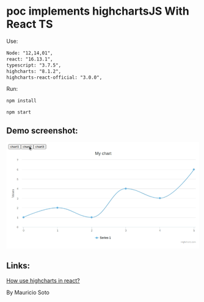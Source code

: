 # poc implements highchartsJS With React TS

Use:
```
Node: "12,14,01",
react: "16.13.1",
typescript: "3.7.5",
highcharts: "8.1.2",
highcharts-react-official: "3.0.0",
```

Run:

```
npm install
```
```
npm start
```
## Demo screenshot:

![First Screen](/src/Demo/demo.gif)

## Links:
[How use highcharts in react?](https://www.highcharts.com/blog/tutorials/highcharts-wrapper-for-react-101/)

By Mauricio Soto